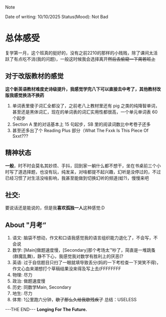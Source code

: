 > [!NOTE]
> Date of writing: 10/10/2025  Status(Mood): Not Bad

# 总体感受
复学第一月，这个班真的挺好的，没有之前2210的那样的小贱贱，除了课间太活跃了有点吃不消(我的问题)，一般这时候我会选择离开~~然后去偷窥一下周若班上~~
## 对于改版教材的感觉
**这个新英语教材难度史诗级提升，我感觉学完八下可以直接去中考了，其他教材改版我感觉换汤不换药**

1. 单词表里傻子词汇全都没了，之前老八上教材里还有 pig 之类的纯降智单词，甚至还是黑体词汇，现在的单词表的词汇实用性都很高，一个单元单词表 60 个起步
2. Section A 里的对话基本上 15 句起步，SB 里的阅读词数比中考卷子还多
3. 甚至还多出了个 Reading Plus 部分（What The Fxxk Is This Piece Of Sxxt???

## 精神状态
**一般**，时不时会莫名其妙烦、手抖，回到家一躺什么都不想干，坐在书桌前三个小时写了道选择题，也没有玩，纯发呆，对啥都提不起兴趣，幻听是没停过的，不过已经习惯了对生活没啥影响，我甚至能做到切换幻听的频道(蛤?)，慢慢来吧

## 社交:
要说话还是能说的，但是我**喜欢孤独一人**这种感觉:D

## About "月考“
1. 语文: 脑袋不想动，作文和口语我感觉我的语言组织能力退化了，不会写，不会说
2. 数学: [Main]做题速度慢，[Secondary]那个考场太™吵了，简直是一堆跳蚤(群魔乱舞)，静不下心，我感觉我对数学有胜利上的厌恶(?
3. 英语: 过于自信题目只扫了一眼就填导致丢分(妈的一下考检查一下哭笑不得)，作文心血来潮想打个草稿结果没来得及写上去(FFFFFFFF
4. 物理: 尽力
5. 政治: 做题速度慢
6. 历史: 同数学Main, Secondary
7. 地生: 尽力
8. 体育: 1公里跑六分钟，~~歇了那么久给我歇残疾了~~
总结：USELESS

---THE END---
**Longing For The Future.**